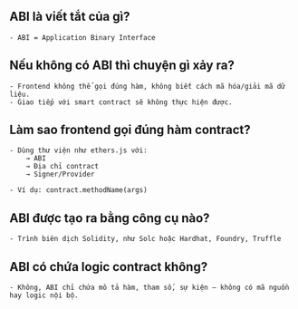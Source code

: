 ## ABI là viết tắt của gì?
    - ABI = Application Binary Interface
## Nếu không có ABI thì chuyện gì xảy ra?
    - Frontend không thể gọi đúng hàm, không biết cách mã hóa/giải mã dữ liệu.
    - Giao tiếp với smart contract sẽ không thực hiện được.
## Làm sao frontend gọi đúng hàm contract?
    - Dùng thư viện như ethers.js với:
        → ABI
        → Địa chỉ contract
        → Signer/Provider

    - Ví dụ: contract.methodName(args)
## ABI được tạo ra bằng công cụ nào?
    - Trình biên dịch Solidity, như Solc hoặc Hardhat, Foundry, Truffle
## ABI có chứa logic contract không?
    - Không, ABI chỉ chứa mô tả hàm, tham số, sự kiện — không có mã nguồn hay logic nội bộ.